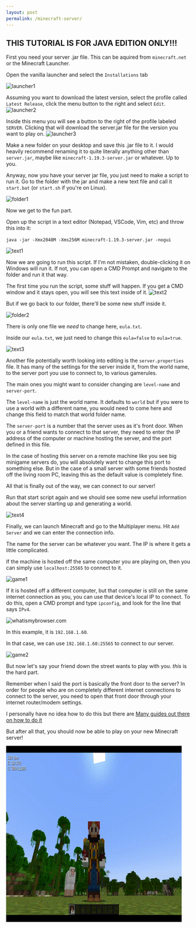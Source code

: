 ```yaml
---
layout: post
permalink: /minecraft-server/
---
```


## THIS TUTORIAL IS FOR **JAVA EDITION** ONLY!!!
      
First you need your server .jar file. This can be aquired from `minecraft.net` or the Minecraft Launcher.

Open the vanilla launcher and select the `Installations` tab

![launcher1](https://i.imgur.com/whQgrM2.png)

Assuming you want to download the latest version, select the profile called `Latest Release`, click the menu button to the right and select `Edit`.
![launcher2](https://i.imgur.com/X2iMbRo.png)

Inside this menu you will see a button to the right of the profile labeled `SERVER`. Clicking that will download the server.jar file for the version you want to play on.
![launcher3](https://i.imgur.com/BIQneRO.png)

Make a new folder on your desktop and save this .jar file to it. I would heavily recommend renaming it to quite literally anything other than `server.jar`, maybe like `minecraft-1.19.3-server.jar` or whatever. Up to you.

Anyway, now you have your server jar file, you just need to make a script to run it. Go to the folder with the jar and make a new text file and call it `start.bat` (or `start.sh` if you're on Linux).

![folder1](https://i.imgur.com/eTMuT1S.png)

Now we get to the fun part.

Open up the script in a text editor (Notepad, VSCode, Vim, etc) and throw this into it:

`java -jar -Xmx2048M -Xms256M minecraft-1.19.3-server.jar -nogui`

![text1](https://i.imgur.com/JmCsVpi.png)

Now we are going to run this script. If I'm not mistaken, double-clicking it on Windows will run it. If not, you can open a CMD Prompt and navigate to the folder and run it that way.

The first time you run the script, some stuff will happen. If you get a CMD window and it stays open, you will see this text inside of it.
![text2](https://i.imgur.com/nLx0R5C.png)

But if we go back to our folder, there'll be some new stuff inside it.

![folder2](https://i.imgur.com/MNt5CjZ.png)

There is only one file we _need_ to change here, `eula.txt`.

Inside our `eula.txt`, we just need to change this `eula=false` to `eula=true`.

![text3](https://i.imgur.com/VCtae0T.png)

Another file potentially worth looking into editing is the `server.properties` file. It has many of the settings for the server inside it, from the world name, to the server port you use to connect to, to various gamerules.

The main ones you might want to consider changing are `level-name` and `server-port`.

The `level-name` is just the world name. It defaults to `world` but if you were to use a world with a different name, you would need to come here and change this field to match that world folder name.

The `server-port` is a number that the server uses as it's front door. When you or a friend wants to connect to that server, they need to enter the IP address of the computer or machine hosting the server, and the port defined in this file.

In the case of hosting this server on a remote machine like you see big minigame servers do, you will absolutely want to change this port to something else. But in the case of a small server with some friends hosted off the living room PC, leaving this as the default value is completely fine.

All that is finally out of the way, we can connect to our server!

Run that start script again and we should see some new useful information about the server starting up and generating a world.

![text4](https://i.imgur.com/gywcYbk.png)

Finally, we can launch Minecraft and go to the Multiplayer menu. Hit `Add Server` and we can enter the connection info.

The name for the server can be whatever you want. The IP is where it gets a little complicated.

If the machine is hosted off the same computer you are playing on, then you can simply use `localhost:25565` to connect to it.

![game1](https://i.imgur.com/fCX8LOC.png)

If it is hosted off a different computer, but that computer is still on the same internet connection as you, you can use that device's local IP to connect. To do this, open a CMD prompt and type `ipconfig`, and look for the line that says `IPv4`.

![whatismybrowser.com](https://i.imgur.com/vm8gZcG.png)

In this example, it is `192.168.1.60`.

In that case, we can use `192.168.1.60:25565` to connect to our server.

![game2](https://i.imgur.com/BwIvG2x.png)

But now let's say your friend down the street wants to play with you. _this_ is the hard part.

Remember when I said the port is basically the front door to the server? In order for people who are on completely different internet connections to connect to the server, you need to open that front door through your internet router/modem settings.

I personally have no idea how to do this but there are [Many guides out there on how to do it](https://www.noip.com/support/knowledgebase/general-port-forwarding-guide/)

But after all that, you should now be able to play on your new Minecraft server!

![yay](/yay.gif)